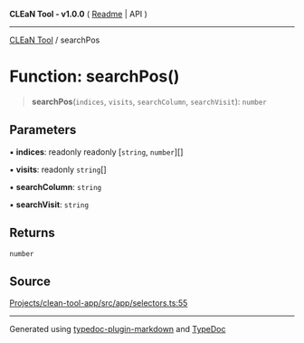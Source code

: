 **CLEaN Tool - v1.0.0** ( [Readme](../README.md) \| API )

***

[CLEaN Tool](../exports.md) / searchPos

# Function: searchPos()

> **searchPos**(`indices`, `visits`, `searchColumn`, `searchVisit`): `number`

## Parameters

▪ **indices**: readonly readonly [`string`, `number`][]

▪ **visits**: readonly `string`[]

▪ **searchColumn**: `string`

▪ **searchVisit**: `string`

## Returns

`number`

## Source

[Projects/clean-tool-app/src/app/selectors.ts:55](https://github.com/yuckyh/clean-tool-app/)

***

Generated using [typedoc-plugin-markdown](https://www.npmjs.com/package/typedoc-plugin-markdown) and [TypeDoc](https://typedoc.org/)
